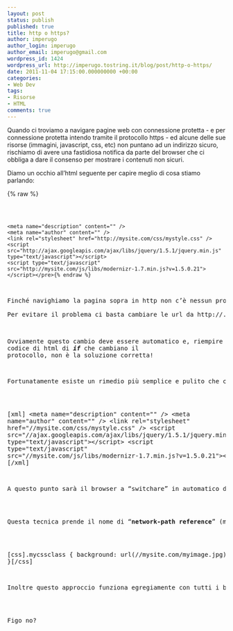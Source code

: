 ```yaml
---
layout: post
status: publish
published: true
title: http o https?
author: imperugo
author_login: imperugo
author_email: imperugo@gmail.com
wordpress_id: 1424
wordpress_url: http://imperugo.tostring.it/blog/post/http-o-https/
date: 2011-11-04 17:15:00.000000000 +00:00
categories:
- Web Dev
tags:
- Risorse
- HTML
comments: true
---
```

<p>Quando ci troviamo a navigare pagine web con connessione protetta - e per connessione protetta intendo tramite il protocollo https - ed alcune delle sue risorse (immagini, javascript, css, etc) non puntano ad un indirizzo sicuro, rischiamo di avere una fastidiosa notifica da parte del browser che ci obbliga a dare il consenso per mostrare i contenuti non sicuri.</p>  <p>Diamo un occhio all’html seguente per capire meglio di cosa stiamo parlando:</p>  {% raw %}<pre class="brush: xml;">    
    
    
    <meta name="description" content="" />
    <meta name="author" content="" />
    <link rel="stylesheet" href="http://mysite.com/css/mystyle.css" />
    <script src="http://ajax.googleapis.com/ajax/libs/jquery/1.5.1/jquery.min.js" type="text/javascript"></script>
    <script type="text/javascript" src="http://mysite.com/js/libs/modernizr-1.7.min.js?v=1.5.0.21"></script></pre>{% endraw %}

<p>Finché navighiamo la pagina sopra in http non c’è nessun problema ma, se proviamo ad aprire la stessa pagina in https, un buon browser dovrebbe notificarci il rischio a cui andiamo incontro (sia il css, sia jquery puntano ad una connessione http e non https). 
  <br />Per evitare il problema ci basta cambiare le url da http://.... ad https://..... nel caso la connessione corrente sia in https, e viceversa. 

  <br />Ovviamente questo cambio deve essere automatico e, riempire il codice di html di <strong><em>if</em></strong> che cambiano il protocollo, non è la soluzione corretta!</p>

<p>Fortunatamente esiste un rimedio più semplice e pulito che consiste nella rimozione dall’url della parte relativa al tipo di protocollo; quindi dobbiamo rimuovere <strong><em>http:</em></strong> o <strong><em>https:</em></strong> e lasciare semplicemente il <strong><em>//</em></strong> come mostrato di seguito.</p>

[xml]
    &lt;meta name=&quot;description&quot; content=&quot;&quot; /&gt;
    &lt;meta name=&quot;author&quot; content=&quot;&quot; /&gt;
    &lt;link rel=&quot;stylesheet&quot; href=&quot;//mysite.com/css/mystyle.css&quot; /&gt;
    &lt;script src=&quot;//ajax.googleapis.com/ajax/libs/jquery/1.5.1/jquery.min.js&quot; type=&quot;text/javascript&quot;&gt;&lt;/script&gt;
    &lt;script type=&quot;text/javascript&quot; src=&quot;//mysite.com/js/libs/modernizr-1.7.min.js?v=1.5.0.21&quot;&gt;&lt;/script&gt;
[/xml]

<p>A questo punto sarà il browser a “switchare” in automatico dalla connessione <strong><em>http/https</em></strong> in base a quella corrente.</p>

<p>Questa tecnica prende il nome di “<strong>network-path reference</strong>” (maggiori info <a title="Relative Reference RFC 3986" href="http://tools.ietf.org/html/rfc3986#section-4.2" rel="nofollow" target="_blank">qui</a>) e funziona anche per i css, come potete vedere sotto:</p>

[css].mycssclass { background: url(//mysite.com/myimage.jpg); }[/css]

<p>Inoltre questo approccio funziona egregiamente con tutti i browser, tranne che con Internet Explorer 7 e 8 dove, solo per i tag <link />o @import, il download della risorsa avviene due volte (maggiori info <a title="5a Missing schema double download" href="http://www.stevesouders.com/blog/2010/02/10/5a-missing-schema-double-download/" rel="nofollow" target="_blank">qui</a>).</p>

<p>Figo no?</p>
